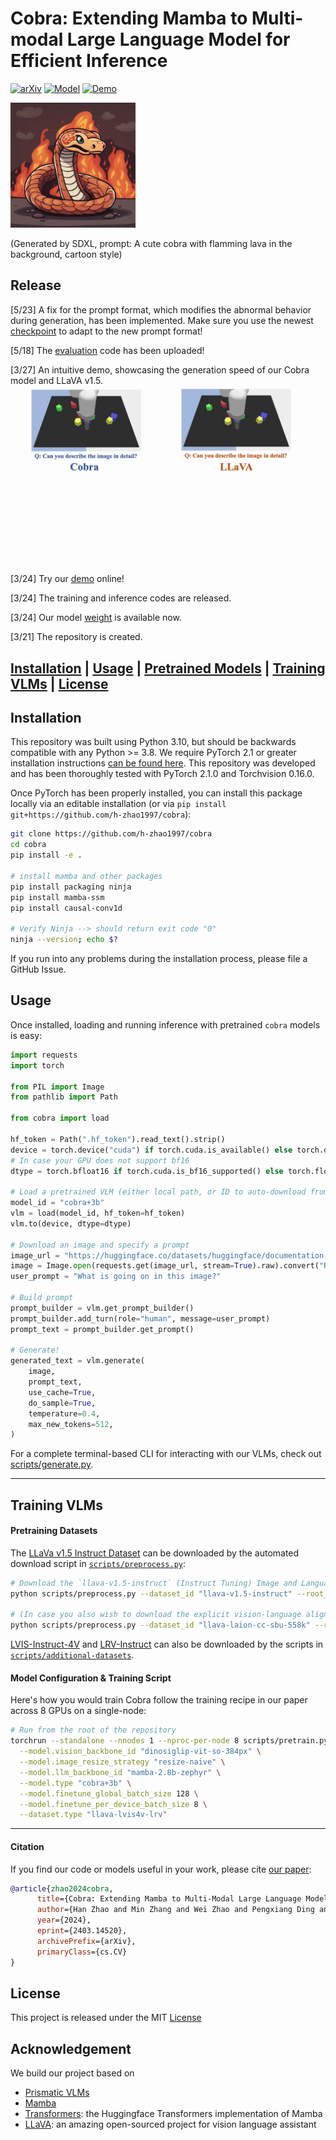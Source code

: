 # Cobra: Extending Mamba to Multi-modal Large Language Model for Efficient Inference

[![arXiv](https://img.shields.io/badge/arXiv-2403.14520-df2a2a.svg?style=for-the-badge)](https://arxiv.org/abs/2403.14520)
[![Model](https://img.shields.io/badge/Model-Huggingface-FFD21E.svg?style=for-the-badge)](https://huggingface.co/han1997/cobra)
[![Demo](https://img.shields.io/badge/Demo-cobra-blue.svg?style=for-the-badge)](https://huggingface.co/spaces/han1997/cobra)

<img src="assets/cobra.png" width="200px">

(Generated by SDXL, prompt: A cute cobra with flamming lava in the background, cartoon style)

## Release
[5/23] A fix for the prompt format, which modifies the abnormal behavior during generation, has been implemented. Make sure you use the newest [checkpoint](https://huggingface.co/han1997/cobra) to adapt to the new prompt format!

[5/18] The [evaluation](https://github.com/h-zhao1997/vlm-evaluation) code has been uploaded!

[3/27] An intuitive demo, showcasing the generation speed of our Cobra model and LLaVA v1.5.
<img src="assets/cobra_demo.gif">

[3/24] Try our [demo](https://huggingface.co/spaces/han1997/cobra) online!

[3/24] The training and inference codes are released.

[3/24] Our model [weight](https://huggingface.co/han1997/cobra) is available now.

[3/21] The repository is created.

[**Installation**](#installation) | [**Usage**](#usage) | [**Pretrained Models**](#pretrained-models) | [**Training VLMs**](#training-vlms) | [**License**](#license)
---

## Installation

This repository was built using Python 3.10, but should be backwards compatible with any Python >= 3.8. We require PyTorch 2.1 or greater installation instructions [can be found here](https://pytorch.org/get-started/locally/). This repository was developed and has been thoroughly tested with PyTorch 2.1.0 and Torchvision 0.16.0.

Once PyTorch has been properly installed, you can install this package locally via an editable installation (or via
`pip install git+https://github.com/h-zhao1997/cobra`):

```bash
git clone https://github.com/h-zhao1997/cobra
cd cobra
pip install -e .

# install mamba and other packages
pip install packaging ninja
pip install mamba-ssm
pip install causal-conv1d

# Verify Ninja --> should return exit code "0"
ninja --version; echo $?
```

If you run into any problems during the installation process, please file a GitHub Issue.

## Usage

Once installed, loading and running inference with pretrained `cobra` models is easy:

```python
import requests
import torch

from PIL import Image
from pathlib import Path

from cobra import load

hf_token = Path(".hf_token").read_text().strip()
device = torch.device("cuda") if torch.cuda.is_available() else torch.device("cpu")
# In case your GPU does not support bf16
dtype = torch.bfloat16 if torch.cuda.is_bf16_supported() else torch.float16

# Load a pretrained VLM (either local path, or ID to auto-download from the HF Hub) 
model_id = "cobra+3b"
vlm = load(model_id, hf_token=hf_token)
vlm.to(device, dtype=dtype)

# Download an image and specify a prompt
image_url = "https://huggingface.co/datasets/huggingface/documentation-images/resolve/main/beignets-task-guide.png"
image = Image.open(requests.get(image_url, stream=True).raw).convert("RGB")
user_prompt = "What is going on in this image?"

# Build prompt
prompt_builder = vlm.get_prompt_builder()
prompt_builder.add_turn(role="human", message=user_prompt)
prompt_text = prompt_builder.get_prompt()

# Generate!
generated_text = vlm.generate(
    image,
    prompt_text,
    use_cache=True,
    do_sample=True,
    temperature=0.4,
    max_new_tokens=512,
)
```

For a complete terminal-based CLI for interacting with our VLMs, check out [scripts/generate.py](scripts/generate.py). 

---

## Training VLMs

#### Pretraining Datasets
The [LLaVa v1.5 Instruct Dataset](https://github.com/haotian-liu/LLaVA/blob/main/docs/Data.md) can be downloaded by the automated download script in [`scripts/preprocess.py`](scripts/preprocess.py):

```bash
# Download the `llava-v1.5-instruct` (Instruct Tuning) Image and Language Data (includes extra post-processing)
python scripts/preprocess.py --dataset_id "llava-v1.5-instruct" --root_dir <PATH-TO-DATA-ROOT>

# (In case you also wish to download the explicit vision-language alignment data)
python scripts/preprocess.py --dataset_id "llava-laion-cc-sbu-558k" --root_dir <PATH-TO-DATA-ROOT>
```

[LVIS-Instruct-4V](https://arxiv.org/abs/2311.07574) and [LRV-Instruct](https://arxiv.org/abs/2306.14565) can also be downloaded by the scripts in [`scripts/additional-datasets`](scripts/additional-datasets).

#### Model Configuration & Training Script
Here's how you would train Cobra follow the training recipe in our paper across 8 GPUs on a single-node: 

```bash
# Run from the root of the repository
torchrun --standalone --nnodes 1 --nproc-per-node 8 scripts/pretrain.py \
  --model.vision_backbone_id "dinosiglip-vit-so-384px" \
  --model.image_resize_strategy "resize-naive" \
  --model.llm_backbone_id "mamba-2.8b-zephyr" \
  --model.type "cobra+3b" \
  --model.finetune_global_batch_size 128 \
  --model.finetune_per_device_batch_size 8 \
  --dataset.type "llava-lvis4v-lrv"
```

---

#### Citation 

If you find our code or models useful in your work, please cite [our paper](https://arxiv.org/abs/2403.14520):

```bibtex
@article{zhao2024cobra,
      title={Cobra: Extending Mamba to Multi-Modal Large Language Model for Efficient Inference}, 
      author={Han Zhao and Min Zhang and Wei Zhao and Pengxiang Ding and Siteng Huang and Donglin Wang},
      year={2024},
      eprint={2403.14520},
      archivePrefix={arXiv},
      primaryClass={cs.CV}
}
```

## License
This project is released under the MIT [License](LICENSE)

## Acknowledgement
We build our project based on
- [Prismatic VLMs](https://github.com/TRI-ML/prismatic-vlms)
- [Mamba](https://github.com/state-spaces/mamba)
- [Transformers](https://github.com/JLTastet/transformers/tree/mamba): the Huggingface Transformers implementation of Mamba
- [LLaVA](https://github.com/haotian-liu/LLaVA): an amazing open-sourced project for vision language assistant
